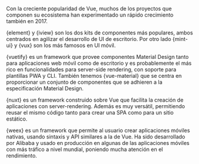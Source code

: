 Con la creciente popularidad de Vue, muchos de los proyectos que componen su ecosistema han experimentado un rápido crecimiento también en 2017.

{element} y {iview} son los dos kits de componentes más populares, ambos centrados en agilizar el desarrollo de UI de escritorio. Por otro lado {mint-ui} y {vux} son los más famosos en UI móvil.

{vuetify} es un framework que provee componentes Material Design tanto para aplicaciones web móvil como de escritorio y es probablemente el más rico en funcionalidades para server-side rendering, con soporte para plantillas PWA y CLI. También tenemos {vue-material} que se centra en proporcionar un conjunto de componentes que se adhieren a la especificación Material Design.

{nuxt} es un framework construido sobre Vue que facilita la creación de aplicaciones con server-rendering. Además es muy versátil, permitiendo reusar el mismo código tanto para crear una SPA como para un sitio estático.

{weex} es un framework que permite al usuario crear aplicaciones móviles nativas, usando sintaxis y API similares a la de Vue. Ha sido desarrollado por Alibaba y usado en producción en algunas de las aplicaciones móviles con más tráfico a nivel mundial, poniendo mucha atención en el rendimiento.
